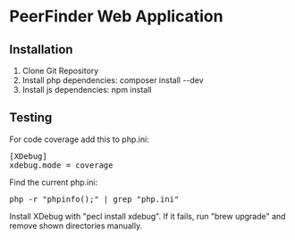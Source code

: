 # PeerFinder Web Application

## Installation

1. Clone Git Repository
2. Install php dependencies: composer install --dev
3. Install js dependencies: npm install


## Testing

For code coverage add this to php.ini:

<pre>
[XDebug]
xdebug.mode = coverage
</pre>

Find the current php.ini:
<pre>
php -r "phpinfo();" | grep "php.ini"
</pre>

Install XDebug with "pecl install xdebug". If it fails, run "brew upgrade" and remove shown directories manually.
